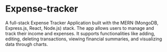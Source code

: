 # Expense-tracker
A full-stack Expense Tracker Application built with the MERN (MongoDB, Express.js, React, Node.js) stack. The app allows users to manage and track their income and expenses. It supports functionalities like adding, editing, deleting transactions, viewing financial summaries, and visualizing data through charts.

